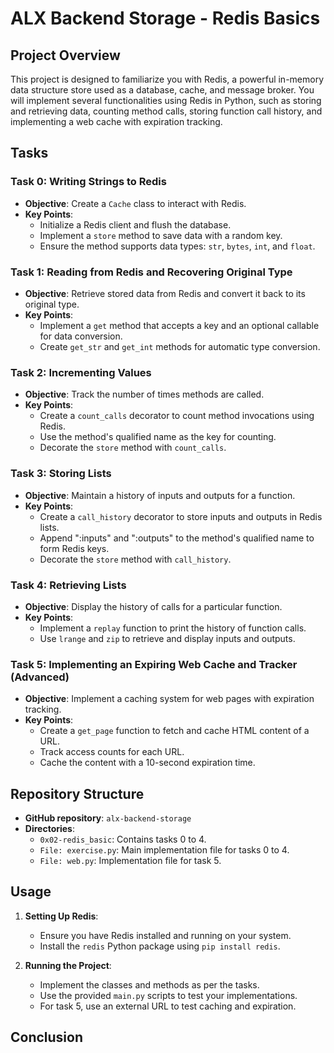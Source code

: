 # ALX Backend Storage - Redis Basics

## Project Overview

This project is designed to familiarize you with Redis, a powerful in-memory data structure store used as a database, cache, and message broker. You will implement several functionalities using Redis in Python, such as storing and retrieving data, counting method calls, storing function call history, and implementing a web cache with expiration tracking.

## Tasks

### Task 0: Writing Strings to Redis

- **Objective**: Create a `Cache` class to interact with Redis.
- **Key Points**:
  - Initialize a Redis client and flush the database.
  - Implement a `store` method to save data with a random key.
  - Ensure the method supports data types: `str`, `bytes`, `int`, and `float`.
  
### Task 1: Reading from Redis and Recovering Original Type

- **Objective**: Retrieve stored data from Redis and convert it back to its original type.
- **Key Points**:
  - Implement a `get` method that accepts a key and an optional callable for data conversion.
  - Create `get_str` and `get_int` methods for automatic type conversion.

### Task 2: Incrementing Values

- **Objective**: Track the number of times methods are called.
- **Key Points**:
  - Create a `count_calls` decorator to count method invocations using Redis.
  - Use the method's qualified name as the key for counting.
  - Decorate the `store` method with `count_calls`.

### Task 3: Storing Lists

- **Objective**: Maintain a history of inputs and outputs for a function.
- **Key Points**:
  - Create a `call_history` decorator to store inputs and outputs in Redis lists.
  - Append ":inputs" and ":outputs" to the method's qualified name to form Redis keys.
  - Decorate the `store` method with `call_history`.

### Task 4: Retrieving Lists

- **Objective**: Display the history of calls for a particular function.
- **Key Points**:
  - Implement a `replay` function to print the history of function calls.
  - Use `lrange` and `zip` to retrieve and display inputs and outputs.

### Task 5: Implementing an Expiring Web Cache and Tracker (Advanced)

- **Objective**: Implement a caching system for web pages with expiration tracking.
- **Key Points**:
  - Create a `get_page` function to fetch and cache HTML content of a URL.
  - Track access counts for each URL.
  - Cache the content with a 10-second expiration time.

## Repository Structure

- **GitHub repository**: `alx-backend-storage`
- **Directories**:
  - `0x02-redis_basic`: Contains tasks 0 to 4.
  - `File: exercise.py`: Main implementation file for tasks 0 to 4.
  - `File: web.py`: Implementation file for task 5.

## Usage

1. **Setting Up Redis**:
   - Ensure you have Redis installed and running on your system.
   - Install the `redis` Python package using `pip install redis`.

2. **Running the Project**:
   - Implement the classes and methods as per the tasks.
   - Use the provided `main.py` scripts to test your implementations.
   - For task 5, use an external URL to test caching and expiration.

## Conclusion
